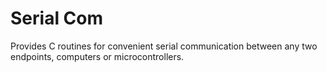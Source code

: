 # Serial Com

Provides C routines for convenient serial communication between any two endpoints, computers or microcontrollers.